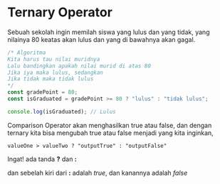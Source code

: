 # Ternary Operator

Sebuah sekolah ingin memilah siswa yang lulus dan yang tidak, yang nilainya 80 keatas akan lulus dan yang di bawahnya akan gagal.

```javascript
/* Algoritma
Kita harus tau nilai muridnya
Lalu bandingkan apakah nilai murid di atas 80
Jika iya maka lulus, sedangkan
Jika tidak maka tidak lulus
*/
const gradePoint = 80;
const isGraduated = gradePoint >= 80 ? "lulus" : "tidak lulus";

console.log(isGraduated); // Lulus
```

Comparison Operator akan menghasilkan true atau false, dan dengan ternary kita bisa mengubah true atau false menjadi yang kita inginkan,

```
valueOne > valueTwo ? "outputTrue" : "outputFalse"
```

Ingat! ada tanda **?** dan **:**

dan sebelah kiri dari **:** adalah _true_, dan kanannya adalah _false_
